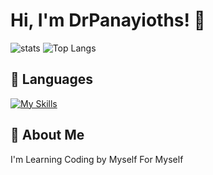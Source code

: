 # Hi, I'm DrPanayioths! 👋


![stats](https://drpanayiotprivatestatscode523116.vercel.app/api?theme=radical&username=drpanayioths&show_icons=true)
![Top Langs](https://drpanayiotprivatestatscode523116.vercel.app/api/top-langs/?username=drpanayioths&layout=compact&theme=radical)


## 🚀 Languages

[![My Skills](https://skillicons.dev/icons?i=html,css,js)](https://skillicons.dev)





## 🚀 About Me
I'm Learning Coding by Myself For Myself
